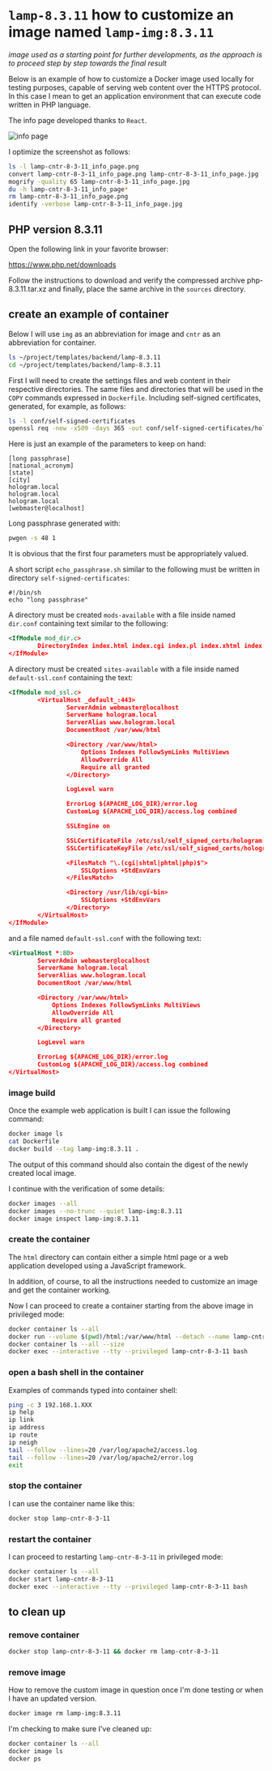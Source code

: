 # `lamp-8.3.11` how to customize an image named `lamp-img:8.3.11`

*image used as a starting point for further developments, as the approach is to proceed step by step towards the final result*

Below is an example of how to customize a Docker image used locally for testing purposes, capable of serving web content over the HTTPS protocol.
In this case I mean to get an application environment that can execute code written in PHP language.

The info page developed thanks to `React`.

![info page](screenshots/lamp-cntr-8-3-11_info_page.jpg)

I optimize the screenshot as follows:

```bash
ls -l lamp-cntr-8-3-11_info_page.png
convert lamp-cntr-8-3-11_info_page.png lamp-cntr-8-3-11_info_page.jpg
mogrify -quality 65 lamp-cntr-8-3-11_info_page.jpg
du -h lamp-cntr-8-3-11_info_page*
rm lamp-cntr-8-3-11_info_page.png
identify -verbose lamp-cntr-8-3-11_info_page.jpg
```

## PHP version 8.3.11

Open the following link in your favorite browser:

<https://www.php.net/downloads>

Follow the instructions to download and verify the compressed archive php-8.3.11.tar.xz and finally, place the same archive in the `sources` directory.

## create an example of container

Below I will use `img` as an abbreviation for image and `cntr` as an abbreviation for container.

```bash
ls ~/project/templates/backend/lamp-8.3.11
cd ~/project/templates/backend/lamp-8.3.11
```

First I will need to create the settings files and web content in their respective directories.
The same files and directories that will be used in the `COPY` commands expressed in `Dockerfile`.
Including self-signed certificates, generated, for example, as follows:

```bash
ls -l conf/self-signed-certificates
openssl req -new -x509 -days 365 -out conf/self-signed-certificates/hologram.pem -keyout conf/self-signed-certificates/hologram.key
```

Here is just an example of the parameters to keep on hand:

```text
[long passphrase]
[national_acronym]
[state]
[city]
hologram.local
hologram.local
hologram.local
[webmaster@localhost]
```

Long passphrase generated with:

```bash
pwgen -s 48 1
```

It is obvious that the first four parameters must be appropriately valued.

A short script `echo_passphrase.sh` similar to the following must be written in directory `self-signed-certificates`:

```text
#!/bin/sh
echo "long passphrase"
```

A directory must be created `mods-available` with a file inside named `dir.conf` containing text similar to the following:

```xml
<IfModule mod_dir.c>
        DirectoryIndex index.html index.cgi index.pl index.xhtml index.htm index.php
</IfModule>
```

A directory must be created `sites-available` with a file inside named `default-ssl.conf` containing the text:

```xml
<IfModule mod_ssl.c>
        <VirtualHost _default_:443>
                ServerAdmin webmaster@localhost
                ServerName hologram.local
                ServerAlias www.hologram.local
                DocumentRoot /var/www/html

                <Directory /var/www/html>
                    Options Indexes FollowSymLinks MultiViews
                    AllowOverride All
                    Require all granted
                </Directory>

                LogLevel warn

                ErrorLog ${APACHE_LOG_DIR}/error.log
                CustomLog ${APACHE_LOG_DIR}/access.log combined

                SSLEngine on

                SSLCertificateFile /etc/ssl/self_signed_certs/hologram.pem
                SSLCertificateKeyFile /etc/ssl/self_signed_certs/hologram.key

                <FilesMatch "\.(cgi|shtml|phtml|php)$">
                    SSLOptions +StdEnvVars
                </FilesMatch>

                <Directory /usr/lib/cgi-bin>
                    SSLOptions +StdEnvVars
                </Directory>
        </VirtualHost>
</IfModule>
```

and a file named `default-ssl.conf` with the following text:

```xml
<VirtualHost *:80>
        ServerAdmin webmaster@localhost
        ServerName hologram.local
        ServerAlias www.hologram.local
        DocumentRoot /var/www/html

        <Directory /var/www/html>
            Options Indexes FollowSymLinks MultiViews
            AllowOverride All
            Require all granted
        </Directory>

        LogLevel warn

        ErrorLog ${APACHE_LOG_DIR}/error.log
        CustomLog ${APACHE_LOG_DIR}/access.log combined
</VirtualHost>
```

### image build

Once the example web application is built I can issue the following command:

```bash
docker image ls
cat Dockerfile
docker build --tag lamp-img:8.3.11 .
```

The output of this command should also contain the digest of the newly created local image.

I continue with the verification of some details:

```bash
docker images --all
docker images --no-trunc --quiet lamp-img:8.3.11
docker image inspect lamp-img:8.3.11
```

### create the container

The `html` directory can contain either a simple html page or a web application developed using a JavaScript framework.

In addition, of course, to all the instructions needed to customize an image and get the container working.

Now I can proceed to create a container starting from the above image in privileged mode:

```bash
docker container ls --all
docker run --volume $(pwd)/html:/var/www/html --detach --name lamp-cntr-8-3-11 --publish 8443:443 --pull=never lamp-img:8.3.11
docker container ls --all --size
docker exec --interactive --tty --privileged lamp-cntr-8-3-11 bash
```

### open a bash shell in the container

Examples of commands typed into container shell:

```bash
ping -c 3 192.168.1.XXX
ip help
ip link
ip address
ip route
ip neigh
tail --follow --lines=20 /var/log/apache2/access.log
tail --follow --lines=20 /var/log/apache2/error.log
exit
```

### stop the container

I can use the container name like this:

```bash
docker stop lamp-cntr-8-3-11
```

### restart the container

I can proceed to restarting `lamp-cntr-8-3-11` in privileged mode:

```bash
docker container ls --all
docker start lamp-cntr-8-3-11
docker exec --interactive --tty --privileged lamp-cntr-8-3-11 bash
```

## to clean up

### remove container

```bash
docker stop lamp-cntr-8-3-11 && docker rm lamp-cntr-8-3-11
```

### remove image

How to remove the custom image in question once I'm done testing or when I have an updated version.

```bash
docker image rm lamp-img:8.3.11
```

I'm checking to make sure I've cleaned up:

```bash
docker container ls --all
docker image ls
docker ps
```
